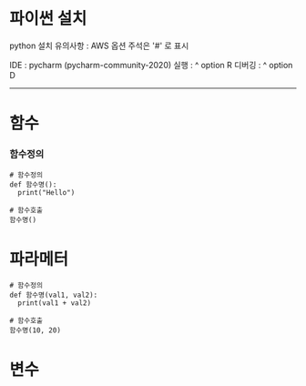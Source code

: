 
# 파이썬 설치

python
  설치 유의사항 : AWS 옵션
  주석은 '#' 로 표시
  
IDE : pycharm (pycharm-community-2020)
  실행 : ^ option R
  디버깅 : ^ option D
  
---

# 함수
### 함수정의
```
# 함수정의
def 함수명():
  print("Hello")
  
# 함수호출
함수명()
```

# 파라메터
```
# 함수정의
def 함수명(val1, val2):
  print(val1 + val2)
  
# 함수호출
함수명(10, 20)
```

# 변수





